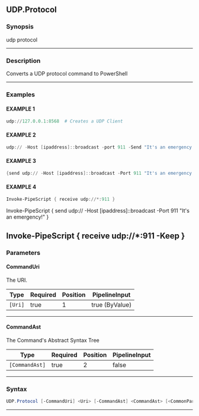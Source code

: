 UDP.Protocol
------------
### Synopsis
udp protocol

---
### Description

Converts a UDP protocol command to PowerShell

---
### Examples
#### EXAMPLE 1
```PowerShell
udp://127.0.0.1:8568  # Creates a UDP Client
```

#### EXAMPLE 2
```PowerShell
udp:// -Host [ipaddress]::broadcast -port 911 -Send "It's an emergency!"
```

#### EXAMPLE 3
```PowerShell
{send udp:// -Host [ipaddress]::broadcast -Port 911 "It's an emergency!"}.Transpile()
```

#### EXAMPLE 4
```PowerShell
Invoke-PipeScript { receive udp://*:911 }
```
Invoke-PipeScript { send udp:// -Host [ipaddress]::broadcast -Port 911 "It's an emergency!" }

Invoke-PipeScript { receive udp://*:911 -Keep }
---
### Parameters
#### **CommandUri**

The URI.






|Type   |Required|Position|PipelineInput |
|-------|--------|--------|--------------|
|`[Uri]`|true    |1       |true (ByValue)|



---
#### **CommandAst**

The Command's Abstract Syntax Tree






|Type          |Required|Position|PipelineInput|
|--------------|--------|--------|-------------|
|`[CommandAst]`|true    |2       |false        |



---
### Syntax
```PowerShell
UDP.Protocol [-CommandUri] <Uri> [-CommandAst] <CommandAst> [<CommonParameters>]
```
---

